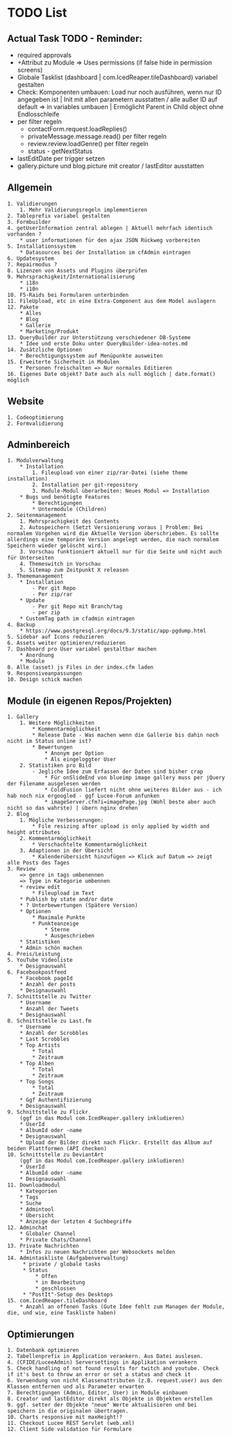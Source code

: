 # TODO List

## Actual Task TODO - Reminder:
- required approvals
- +Attribut zu Module => Uses permissions (if false hide in permission screens)
- Globale Tasklist (dashboard | com.IcedReaper.tileDashboard) variabel gestalten
- Check: Komponenten umbauen: Load nur noch ausführen, wenn nur ID angegeben ist | Init mit allen parametern ausstatten / alle außer ID auf default => in variables umbauen | Ermöglicht Parent in Child object ohne Endlosschleife
-  per filter regeln
    - contactForm.request.loadReplies()
    - privateMessage.message.read() per filter regeln
    - review.review.loadGenre() per filter regeln
    - status - getNextStatus
- lastEditDate per trigger setzen
- gallery.picture und blog.picture mit creator / lastEditor ausstatten

## Allgemein
    1. Validierungen
        1. Mehr Validierungsregeln implementieren
    2. Tableprefix variabel gestalten
    3. Formbuilder
    4. getUserInformation zentral ablegen | Aktuell mehrfach identisch vorhanden ?
        * user informationen für den ajax JSON Rückweg vorbereiten
    5. Installationssystem
        * Datasources bei der Installation im cfAdmin eintragen
    6. Updatesystem
    7. Repairmodus ?
    8. Lizenzen von Assets und Plugins überprüfen
    9. Mehrsprachigkeit/Internationalisierung
        * i18n
        * i10n
    10. F5-Raids bei Formularen unterbinden
    11. FileUpload, etc in eine Extra-Component aus dem Model auslagern
    12. Pakete
        * Alles
        * Blog
        * Gallerie
        * Marketing/Produkt
    13. QueryBuilder zur Unterstützung verschiedener DB-Systeme
        * Idee und erste Doku unter QueryBuilder-idea-notes.md
    14. Zusätzliche Optionen
        * Berechtigungssystem auf Menüpunkte ausweiten
    15. Erweiterte Sicherheit in Modulen
        * Personen freischalten => Nur normales Editieren
    16. Eigenes Date objekt? Date auch als null möglich | date.format() möglich

## Website
    1. Codeoptimierung
    2. Formvalidierung

## Adminbereich
    1. Modulverwaltung
        * Installation
            1. Fileupload von einer zip/rar-Datei (siehe theme installation)
            2. Installation per git-repository
            3. Module-Modul überarbeiten: Neues Modul => Installation
        * Bugs und benötigte Features
            * Berechtigungen
            * Untermodule (Children)
    2. Seitenmanagement
        1. Mehrsprachigkeit des Contents
        2. Autospeichern (Setzt Versionierung voraus | Problem: Bei normalem Vorgehen wird die Aktuelle Version überschrieben. Es sollte allerdings eine temporäre Version angelegt werden, die nach normalem Speichern wieder gelöscht wird.)
        3. Vorschau funktioniert aktuell nur für die Seite und nicht auch für Unterseiten
        4. Themeswitch in Vorschau
        5. Sitemap zum Zeitpunkt X releasen
    3. Thememanagement
        * Installation
            - Per git Repo
            - Per zip/rar
        * Update
            - Per git Repo mit Branch/tag
            - per zip
        * CustomTag path im cfadmin eintragen
    4. Backup
        * https://www.postgresql.org/docs/9.3/static/app-pgdump.html
    5. Sidebar auf Icons reduzieren
    6. Assets weiter optimieren/reduzieren
    7. Dashboard pro User variabel gestaltbar machen
        * Anordnung
        * Module
    8. Alle (asset) js Files in der index.cfm laden
    9. Responsiveanpassungen
    10. Design schick machen

## Module (in eigenen Repos/Projekten)
    1. Gallery
        1. Weitere Möglichkeiten
            * Kommentarmöglichkeit
            * Release Date - Was machen wenn die Gallerie bis dahin noch nicht im Status online ist?
            * Bewertungen
                * Anonym per Option
                * Als eingeloggter User
        2. Statistiken pro Bild
            - Jegliche Idee zum Erfassen der Daten sind bisher crap
                * Für onSlideEnd von blueimp image gallery muss per jQuery der Filename ausgelesen werden
                * ColdFusion liefert nicht ohne weiteres Bilder aus - ich hab noch nix ergoogled - ggf Lucee-Forum anfunken
                * imageServer.cfm?i=imagePage.jpg (Wohl beste aber auch nicht so das wahrste) | übern nginx drehen
    2. Blog
        1. Mögliche Verbesserungen:
            * File resizing after upload is only applied by width and height attributes
        2. Kommentarmöglichkeit
            * Verschachtelte Kommentarmöglichkeit
        3. Adaptionen in der Übersicht
            * Kalenderübersicht hinzufügen => Klick auf Datum => zeigt alle Posts des Tages
    3. Review
        => genre in tags umbenennen
        => Type in Kategorie umbennen
        * review edit
            * Fileupload im Text
        * Publish by state and/or date
        * ? Unterbewertungen (Spätere Version)
        * Optionen
            * Maximale Punkte
            * Punkteanzeige
                * Sterne
                * Ausgeschrieben
        * Statistiken
        * Admin schön machen
    4. Preis/Leistung
    5. YouTube Videoliste
        * Designauswahl
    6. Facebookpostfeed
        * Facebook pageId
        * Anzahl der posts
        * Designauswahl
    7. Schnittstelle zu Twitter
        * Username
        * Anzahl der Tweets
        * Designauswahl
    8. Schnittstelle zu Last.fm
        * Username
        * Anzahl der Scrobbles
        * Last Scrobbles
        * Top Artists
            * Total
            * Zeitraum
        * Top Alben
            * Total
            * Zeitraum
        * Top Songs
            * Total
            * Zeitraum
        * Ggf Authentifizierung
        * Designauswahl
    9. Schnittstelle zu Flickr
        (ggf in das Modul com.IcedReaper.gallery inkludieren)
        * UserId
        * AlbumId oder -name
        * Designauswahl
        * Upload der Bilder direkt nach Flickr. Erstellt das Album auf beiden Plattformen (API checken)
    10. Schnittstelle zu DeviantArt
        (ggf in das Modul com.IcedReaper.gallery inkludieren)
        * UserId
        * AlbumId oder -name
        * Designauswahl
    11. Downloadmodul
        * Kategorien
        * Tags
        * Suche
        * Admintool
        * Übersicht
        * Anzeige der letzten 4 Suchbegriffe
    12. Adminchat
        * Globaler Channel
        * Private Chats/Channel
    13. Private Nachrichten
        * Infos zu neuen Nachrichten per Websockets melden
    14. Admintaskliste (Aufgabenverwaltung)
         * private / globale tasks
         * Status
             * Offen
             * in Bearbeitung
             * geschlossen
         * "PostIt"-Setup des Desktops
    15. com.IcedReaper.tileDashboard
        * Anzahl an offenen Tasks (Gute Idee fehlt zum Managen der Module, die, und wie, eine Taskliste haben)

## Optimierungen
    1. Datenbank optimieren
    2. Tabellenprefix in Application verankern. Aus Datei auslesen.
    4. (CFIDE/LuceeAdmin) Serversettings in Applikation verankern
    5. Check handling of not found results for twitch and youtube. Check if it's best to throw an error or set a status and check it
    6. Verwendung von nicht Klassenattributen (z.B. request.user) aus den Klassen entfernen und als Parameter erwarten
    7. Berechtigungen (Admin, Editor, User) in Module einbauen
    8. Creator und lastEditor direkt als Objekte in Objekten erstellen
    9. ggf. setter der Objekte "neue" Werte aktualisieren und bei speichern in die originalen übertragen.
    10. Charts responsive mit maxHeight!?
    11. Checkout Lucee REST Servlet (web.xml)
    12. Client Side validation für Formulare
